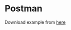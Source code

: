 # Postman

Download example from [here](https://www.getpostman.com/collections/4a2b6fe97174396c522e)